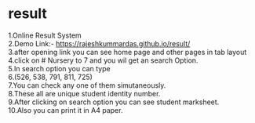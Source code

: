 # result
1.Online Result System  <br>
2.Demo Link:- https://rajeshkummardas.github.io/result/    <br>
3.after opening link you can see home page and other pages in tab layout  <br>
4.click on # Nursery to 7 and you wil get an search Option.  <br>
5.In search option you can type  <br>
6.(526, 538,  791,  811,  725)  <br>
7.You can check any one of them simutaneously.  <br>
8.These all are unique student identity number.  <br>
9.After clicking on search option you can see student marksheet.  <br>
10.Also you can print it in A4 paper.  <br>
 
